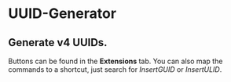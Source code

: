 # UUID-Generator

## Generate v4 UUIDs.

Buttons can be found in the **Extensions** tab. You can also map the commands to a shortcut, just search for *InsertGUID* or *InsertULID*.
